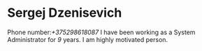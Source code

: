 # **Sergej Dzenisevich**

Phone number:*+375298618087*
I have been working as a System Administrator for *9* years. I am highly motivated person.